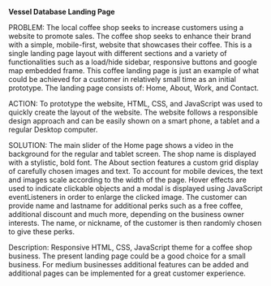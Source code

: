 **Vessel Database Landing Page**

PROBLEM: The local coffee shop seeks to increase customers using a website to promote sales. The coffee shop seeks to enhance their brand with a simple, mobile-first, website that showcases their coffee. This is a single landing page layout with different sections and a variety of functionalities such as a load/hide sidebar, responsive buttons and google map embedded frame. This coffee landing page is just an example of what could be achieved for a customer in relatively small time as an initial prototype. The landing page consists of: Home, About, Work, and Contact.

ACTION: To prototype the website, HTML, CSS, and JavaScript was used to quickly create the layout of the website. The website follows a responsible design approach and can be easily shown on a smart phone, a tablet and a regular Desktop computer.

SOLUTION: The main slider of the Home page shows a video in the background for the regular and tablet screen. The shop name is displayed with a stylistic, bold font. The About section features a custom grid display of carefully chosen images and text. To account for mobile devices, the text and images scale according to the width of the page. Hover effects are used to indicate clickable objects and a modal is displayed using JavaScript eventListeners in order to enlarge the clicked image. The customer can provide name and lastname for additional perks such as a free coffee, additional discount and much more, depending on the business owner interests. The name, or nickname, of the customer is then randomly chosen to give these perks.

Description: Responsive HTML, CSS, JavaScript theme for a coffee shop business. The present landing page could be a good choice for a small business. For medium businesses additional features can be added and additional pages can be implemented for a great customer experience.
